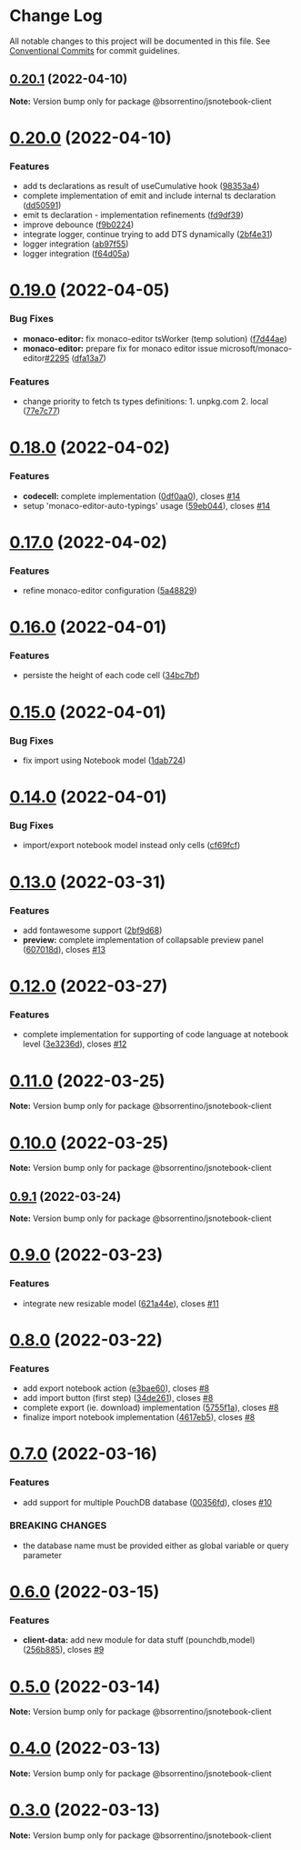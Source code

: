 # Change Log

All notable changes to this project will be documented in this file.
See [Conventional Commits](https://conventionalcommits.org) for commit guidelines.

## [0.20.1](https://github.com/bsorrentino/js-notebook/compare/v0.20.0...v0.20.1) (2022-04-10)

**Note:** Version bump only for package @bsorrentino/jsnotebook-client





# [0.20.0](https://github.com/bsorrentino/js-notebook/compare/v0.19.0...v0.20.0) (2022-04-10)


### Features

* add ts declarations as result of useCumulative hook ([98353a4](https://github.com/bsorrentino/js-notebook/commit/98353a4c2e2eaccdf6119e66dc01b1351bcfedb0))
* complete implementation of emit and include internal ts declaration ([dd50591](https://github.com/bsorrentino/js-notebook/commit/dd5059150fb56eb46e37a0fabfc6e9fe4256f54b))
* emit ts declaration - implementation refinements ([fd9df39](https://github.com/bsorrentino/js-notebook/commit/fd9df3984eedff874b5853f5ae7d2a4c52472e82))
* improve debounce ([f9b0224](https://github.com/bsorrentino/js-notebook/commit/f9b02245735eef696ece80b9b812b04d730d6111))
* integrate logger, continue trying to add DTS dynamically ([2bf4e31](https://github.com/bsorrentino/js-notebook/commit/2bf4e31e79f7fbf630a1cb09227673b5d0180656))
* logger integration ([ab97f55](https://github.com/bsorrentino/js-notebook/commit/ab97f555355fef9e8efc879510b9b1053f6e7751))
* logger integration ([f64d05a](https://github.com/bsorrentino/js-notebook/commit/f64d05a0179d7a25a3d276b6f8271283b9a4e6a5))





# [0.19.0](https://github.com/bsorrentino/js-notebook/compare/v0.18.0...v0.19.0) (2022-04-05)


### Bug Fixes

* **monaco-editor:** fix monaco-editor tsWorker (temp solution) ([f7d44ae](https://github.com/bsorrentino/js-notebook/commit/f7d44aea8b947fb54d82cf1b21ecf23f4983e2b3))
* **monaco-editor:** prepare fix for monaco editor issue microsoft/monaco-editor[#2295](https://github.com/bsorrentino/js-notebook/issues/2295) ([dfa13a7](https://github.com/bsorrentino/js-notebook/commit/dfa13a78fe60f8768c9d4f84e69ef5430c6cc73a))


### Features

* change priority to fetch ts types definitions: 1. unpkg.com 2. local ([77e7c77](https://github.com/bsorrentino/js-notebook/commit/77e7c77a4f9bf8ef337adbb7e71eec582b44604a))





# [0.18.0](https://github.com/bsorrentino/js-notebook/compare/v0.17.0...v0.18.0) (2022-04-02)


### Features

* **codecell:** complete implementation ([0df0aa0](https://github.com/bsorrentino/js-notebook/commit/0df0aa0e5b705acdafbb816965678bc627f3284d)), closes [#14](https://github.com/bsorrentino/js-notebook/issues/14)
* setup 'monaco-editor-auto-typings' usage ([59eb044](https://github.com/bsorrentino/js-notebook/commit/59eb0449f1f556936a5fae834e766b7a4f2a50c9)), closes [#14](https://github.com/bsorrentino/js-notebook/issues/14)





# [0.17.0](https://github.com/bsorrentino/js-notebook/compare/v0.16.0...v0.17.0) (2022-04-02)


### Features

* refine monaco-editor configuration ([5a48829](https://github.com/bsorrentino/js-notebook/commit/5a488298b8936ca62d37be26b90507a1de7e95c8))





# [0.16.0](https://github.com/bsorrentino/js-notebook/compare/v0.15.0...v0.16.0) (2022-04-01)


### Features

* persiste the height of each code cell ([34bc7bf](https://github.com/bsorrentino/js-notebook/commit/34bc7bfde6bb96aecc7fe345ec6235502d165315))





# [0.15.0](https://github.com/bsorrentino/js-notebook/compare/v0.14.0...v0.15.0) (2022-04-01)


### Bug Fixes

* fix import using Notebook model ([1dab724](https://github.com/bsorrentino/js-notebook/commit/1dab724c4443db9b31c4735be05e052ad9e9b719))





# [0.14.0](https://github.com/bsorrentino/js-notebook/compare/v0.13.0...v0.14.0) (2022-04-01)


### Bug Fixes

* import/export notebook model instead only cells ([cf69fcf](https://github.com/bsorrentino/js-notebook/commit/cf69fcfa214b2afb21250a7128f43908efb59a9f))





# [0.13.0](https://github.com/bsorrentino/js-notebook/compare/v0.12.0...v0.13.0) (2022-03-31)


### Features

* add fontawesome support ([2bf9d68](https://github.com/bsorrentino/js-notebook/commit/2bf9d681220433fcbbc075419bb4a92cc6e97559))
* **preview:** complete implementation of collapsable preview panel ([607018d](https://github.com/bsorrentino/js-notebook/commit/607018d79c8cddc9eeac38ef8026f23fd47aa1c9)), closes [#13](https://github.com/bsorrentino/js-notebook/issues/13)





# [0.12.0](https://github.com/bsorrentino/js-notebook/compare/v0.11.0...v0.12.0) (2022-03-27)


### Features

* complete implementation for supporting of code language at notebook level ([3e3236d](https://github.com/bsorrentino/js-notebook/commit/3e3236db92b23ac397a7118bdbc8e622287978b8)), closes [#12](https://github.com/bsorrentino/js-notebook/issues/12)





# [0.11.0](https://github.com/bsorrentino/js-notebook/compare/v0.10.0...v0.11.0) (2022-03-25)

**Note:** Version bump only for package @bsorrentino/jsnotebook-client





# [0.10.0](https://github.com/bsorrentino/js-notebook/compare/v0.9.1...v0.10.0) (2022-03-25)

**Note:** Version bump only for package @bsorrentino/jsnotebook-client





## [0.9.1](https://github.com/bsorrentino/js-notebook/compare/v0.9.0...v0.9.1) (2022-03-24)

**Note:** Version bump only for package @bsorrentino/jsnotebook-client





# [0.9.0](https://github.com/bsorrentino/js-notebook/compare/v0.8.0...v0.9.0) (2022-03-23)


### Features

* integrate new resizable model ([621a44e](https://github.com/bsorrentino/js-notebook/commit/621a44ec86a012dbc1cdb47daf877ab12c17975a)), closes [#11](https://github.com/bsorrentino/js-notebook/issues/11)





# [0.8.0](https://github.com/bsorrentino/js-notebook/compare/v0.7.0...v0.8.0) (2022-03-22)


### Features

* add export notebook action ([e3bae60](https://github.com/bsorrentino/js-notebook/commit/e3bae6098afcdbb4a1f3ae8cdddf3927c57041d1)), closes [#8](https://github.com/bsorrentino/js-notebook/issues/8)
* add import button (first step) ([34de261](https://github.com/bsorrentino/js-notebook/commit/34de261f29105397e6feb2d454d11d78f2417943)), closes [#8](https://github.com/bsorrentino/js-notebook/issues/8)
* complete export (ie. download) implementation ([5755f1a](https://github.com/bsorrentino/js-notebook/commit/5755f1a61d53a3d2fbafa18f4fea50f1a0a08acd)), closes [#8](https://github.com/bsorrentino/js-notebook/issues/8)
* finalize import notebook implementation ([4617eb5](https://github.com/bsorrentino/js-notebook/commit/4617eb5c45b8c0ba67300c31744279b70dd67864)), closes [#8](https://github.com/bsorrentino/js-notebook/issues/8)





# [0.7.0](https://github.com/bsorrentino/js-notebook/compare/v0.6.0...v0.7.0) (2022-03-16)


### Features

* add support for multiple PouchDB database ([00356fd](https://github.com/bsorrentino/js-notebook/commit/00356fd7f1f42ad094202fce2cd5f3341d03e2fc)), closes [#10](https://github.com/bsorrentino/js-notebook/issues/10)


### BREAKING CHANGES

* the database name must be provided either as global variable or query parameter





# [0.6.0](https://github.com/bsorrentino/js-notebook/compare/v0.5.2...v0.6.0) (2022-03-15)


### Features

* **client-data:** add new module for data stuff (pounchdb,model) ([256b885](https://github.com/bsorrentino/js-notebook/commit/256b885b300278e4eff8ae94a3068ee68a56fedc)), closes [#9](https://github.com/bsorrentino/js-notebook/issues/9)





# [0.5.0](https://github.com/bsorrentino/js-notebook/compare/v0.4.10...v0.5.0) (2022-03-14)

**Note:** Version bump only for package @bsorrentino/jsnotebook-client





# [0.4.0](https://github.com/bsorrentino/js-notebook/compare/v0.2.3...v0.4.0) (2022-03-13)

**Note:** Version bump only for package @bsorrentino/jsnotebook-client





# [0.3.0](https://github.com/bsorrentino/js-notebook/compare/v0.2.3...v0.3.0) (2022-03-13)

**Note:** Version bump only for package @bsorrentino/jsnotebook-client
